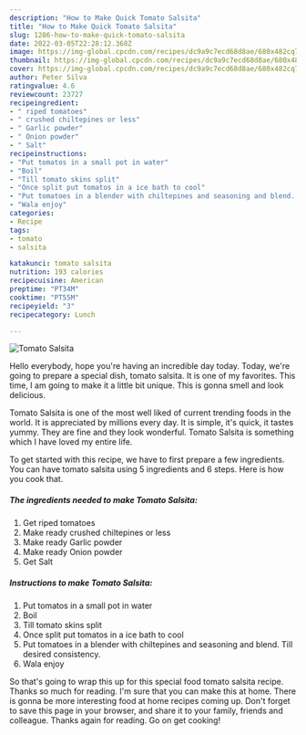 ```yaml
---
description: "How to Make Quick Tomato Salsita"
title: "How to Make Quick Tomato Salsita"
slug: 1286-how-to-make-quick-tomato-salsita
date: 2022-03-05T22:28:12.368Z
image: https://img-global.cpcdn.com/recipes/dc9a9c7ecd68d8ae/680x482cq70/tomato-salsita-recipe-main-photo.jpg
thumbnail: https://img-global.cpcdn.com/recipes/dc9a9c7ecd68d8ae/680x482cq70/tomato-salsita-recipe-main-photo.jpg
cover: https://img-global.cpcdn.com/recipes/dc9a9c7ecd68d8ae/680x482cq70/tomato-salsita-recipe-main-photo.jpg
author: Peter Silva
ratingvalue: 4.6
reviewcount: 23727
recipeingredient:
- " riped tomatoes"
- " crushed chiltepines or less"
- " Garlic powder"
- " Onion powder"
- " Salt"
recipeinstructions:
- "Put tomatos in a small pot in water"
- "Boil"
- "Till tomato skins split"
- "Once split put tomatos in a ice bath to cool"
- "Put tomatoes in a blender with chiltepines and seasoning and blend. Till desired consistency."
- "Wala enjoy"
categories:
- Recipe
tags:
- tomato
- salsita

katakunci: tomato salsita 
nutrition: 193 calories
recipecuisine: American
preptime: "PT34M"
cooktime: "PT55M"
recipeyield: "3"
recipecategory: Lunch

---
```



![Tomato Salsita](https://img-global.cpcdn.com/recipes/dc9a9c7ecd68d8ae/680x482cq70/tomato-salsita-recipe-main-photo.jpg)

Hello everybody, hope you're having an incredible day today. Today, we're going to prepare a special dish, tomato salsita. It is one of my favorites. This time, I am going to make it a little bit unique. This is gonna smell and look delicious.

Tomato Salsita is one of the most well liked of current trending foods in the world. It is appreciated by millions every day. It is simple, it's quick, it tastes yummy. They are fine and they look wonderful. Tomato Salsita is something which I have loved my entire life.




To get started with this recipe, we have to first prepare a few ingredients. You can have tomato salsita using 5 ingredients and 6 steps. Here is how you cook that.

<!--inarticleads1-->

##### The ingredients needed to make Tomato Salsita:

1. Get  riped tomatoes
1. Make ready  crushed chiltepines or less
1. Make ready  Garlic powder
1. Make ready  Onion powder
1. Get  Salt




<!--inarticleads2-->

##### Instructions to make Tomato Salsita:

1. Put tomatos in a small pot in water
1. Boil
1. Till tomato skins split
1. Once split put tomatos in a ice bath to cool
1. Put tomatoes in a blender with chiltepines and seasoning and blend. Till desired consistency.
1. Wala enjoy




So that's going to wrap this up for this special food tomato salsita recipe. Thanks so much for reading. I'm sure that you can make this at home. There is gonna be more interesting food at home recipes coming up. Don't forget to save this page in your browser, and share it to your family, friends and colleague. Thanks again for reading. Go on get cooking!
